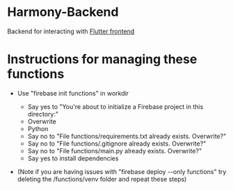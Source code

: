 # Harmony-Backend
Backend for interacting with [Flutter frontend](https://github.com/goobGoblin/Harmony)

# Instructions for managing these functions

- Use "firebase init functions" in workdir
    - Say yes to "You're about to initialize a Firebase project in this directory:"
    - Overwrite
    - Python
    - Say no to "File functions/requirements.txt already exists. Overwrite?"
    - Say no to "File functions/.gitignore already exists. Overwrite?"
    - Say no to "File functions/main.py already exists. Overwrite?"
    - Say yes to install dependencies
 
- (Note if you are having issues with "firebase deploy --only functions" try deleting the /functions/venv folder and repeat these steps) 
